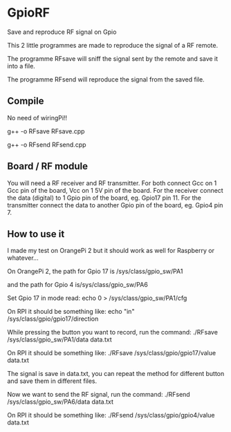 # GpioRF
Save and reproduce RF signal on Gpio

This 2 little programmes are made to reproduce the signal of a RF remote.


The programme RFsave will sniff the signal sent by the remote and save it into a file.

The programme RFsend will reproduce the signal from the saved file.

## Compile

No need of wiringPi!!

g++ -o RFsave RFsave.cpp

g++ -o RFsend RFsend.cpp

## Board / RF module

You will need a RF receiver and RF transmitter. For both connect Gcc on 1 Gcc pin of the board, Vcc on 1 5V pin of the board. For the receiver connect the data (digital) to 1 Gpio pin of the board, eg. Gpio17 pin 11. For the transmitter  connect the data to another Gpio pin of the board, eg. Gpio4 pin 7.

## How to use it

I made my test on OrangePi 2 but it should work as well for Raspberry or whatever...

On OrangePi 2, the path for Gpio 17 is /sys/class/gpio_sw/PA1

and the path for Gpio 4 is/sys/class/gpio_sw/PA6


Set Gpio 17 in mode read: echo 0 > /sys/class/gpio_sw/PA1/cfg

On RPI it should be something like: echo "in" /sys/class/gpio/gpio17/direction

While pressing the button you want to record, run the command: ./RFsave /sys/class/gpio_sw/PA1/data data.txt

On RPI it should be something like: ./RFsave /sys/class/gpio/gpio17/value data.txt

The signal is save in data.txt, you can repeat the method for different button and save them in different files.

Now we want to send the RF signal, run the command: ./RFsend /sys/class/gpio_sw/PA6/data data.txt

On RPI it should be something like: ./RFsend /sys/class/gpio/gpio4/value data.txt




